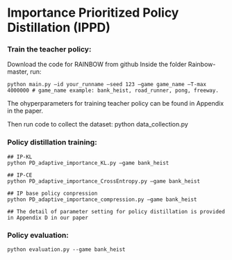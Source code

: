 ﻿# Importance Prioritized Policy Distillation (IPPD)

### Train the teacher policy:
Download the code for RAINBOW from github 
Inside the folder Rainbow-master, run: 

    python main.py —id your_runname —seed 123 —game game_name —T-max 4000000 # game_name example: bank_heist, road_runner, pong, freeway.

The ohyperparameters for training teacher policy can be found in Appendix in the paper.

Then run code to collect the dataset:
	python data_collection.py
### Policy distillation training:
	## IP-KL
	python PD_adaptive_importance_KL.py —game bank_heist

	## IP-CE
	python PD_adaptive_importance_CrossEntropy.py —game bank_heist

	## IP base policy conpression
	python PD_adaptive_importance_compression.py —game bank_heist

	## The detail of parameter setting for policy distillation is provided in Appendix D in our paper

### Policy evaluation:
	python evaluation.py --game bank_heist
